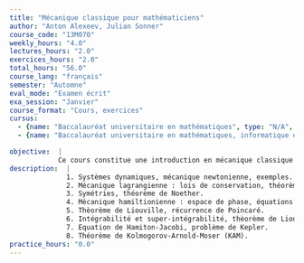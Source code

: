 ```yaml
---
title: "Mécanique classique pour mathématiciens"
author: "Anton Alexeev, Julian Sonner"
course_code: "13M070"
weekly_hours: "4.0"
lectures_hours: "2.0"
exercices_hours: "2.0"
total_hours: "56.0"
course_lang: "français"
semester: "Automne"
eval_mode: "Examen écrit"
exa_session: "Janvier"
course_format: "Cours, exercices"
cursus:
  - {name: "Baccalauréat universitaire en mathématiques", type: "N/A", credits: "6.0"}
  - {name: "Baccalauréat universitaire en mathématiques, informatique et sciences numériques", type: "N/A", credits: "5.0"}

objective:  |
            Ce cours constitue une introduction en mécanique classique en tant que discipline mathématique. Nous considérons trois approches différentes: la mécanique de Newton qui ressemble aux cours de physique au collège, la mécanique lagrangienne basée sur le calcul variationnel et la mécanique hamiltonienne qui utilise les notions de la géométrie différentielle.
description:  |
              1. Systèmes dynamiques, mécanique newtonienne, exemples.
              2. Mécanique lagrangienne : lois de conservation, théorème de Ostrogradskii.
              3. Symétries, théorème de Noether.
              4. Mécanique hamiltionienne : espace de phase, équations canoniques, crochet de Poisson et forme symplectique, transformations canoniques.
              5. Thèorème de Liouville, récurrence de Poincaré.
              6. Intégrabilité et super-intégrabilité, thèorème de Liouville-Arnold.
              7. Equation de Hamiton-Jacobi, problème de Kepler.
              8. Théorème de Kolmogorov-Arnold-Moser (KAM).
practice_hours: "0.0"
---
```

